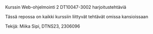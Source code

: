 Kurssin Web-ohjelmointi 2 DT10047-3002 harjoitustehtäviä

Tässä repossa on kaikki kurssiin liittyvät tehtävät omissa kansioissaan

Tekijä: Miika Sipi, DTNS23, 2306096
